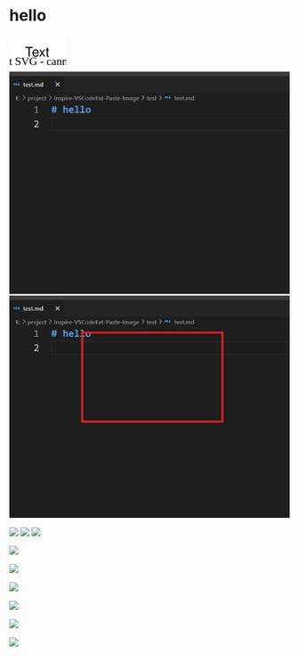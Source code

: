 # hello

![](assets/2023-09-21-12-10-47.drawio.svg)
![Alt text](assets/2023-09-21-11-25-32.png)
![](assets/test.jpg)

![](HW-01-01.drawio.svg)
![](HW-01-02.drawio.svg)
![](hello/world.png)

![](assets/2024-03-12-00-40-17.png)

![](assets/2024-04-23-14-32-47.png)

![](assets/Tue-2PM.png)

![](assets/2024-04-23-14-46-01.png)

![](assets/2024-09-07-21-13-35.png)

![](assets/2024-11-07-14-03-42.png)